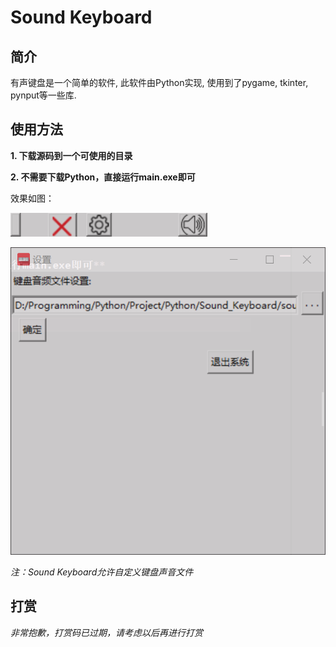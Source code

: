 # Sound Keyboard

## 简介
有声键盘是一个简单的软件, 此软件由Python实现, 使用到了pygame, tkinter, pynput等一些库.

## 使用方法
**1. 下载源码到一个可使用的目录**

**2. 不需要下载Python，直接运行main.exe即可**

效果如图：

![预览](image.png)

![预览](image-1.png)

*注：Sound Keyboard允许自定义键盘声音文件*

## 打赏

*非常抱歉，打赏码已过期，请考虑以后再进行打赏*
